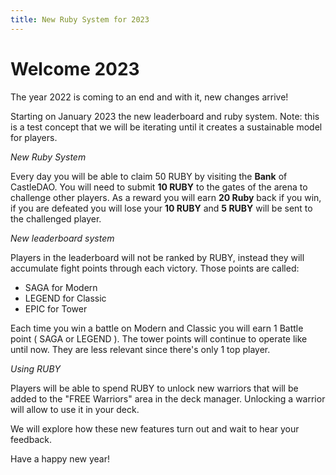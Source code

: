 ```yaml
---
title: New Ruby System for 2023
---
```

# Welcome 2023

The year 2022 is coming to an end and with it, new changes arrive!

Starting on January 2023 the new leaderboard and ruby system.
Note: this is a test concept that we will be iterating until it creates a sustainable model for players. 

*New Ruby System*

Every day you will be able to claim 50 RUBY by visiting the **Bank** of CastleDAO.
You will need to submit **10 RUBY** to the gates of the arena to challenge other players. As a reward you will earn **20 Ruby** back if you win, if you are defeated you will lose your **10 RUBY** and **5 RUBY** will be sent to the challenged player.

*New leaderboard system*

Players in the leaderboard will not be ranked by RUBY, instead they will accumulate fight points through each victory. Those points are called:
- SAGA for Modern
- LEGEND for Classic
- EPIC for Tower

Each time you win a battle on Modern and Classic you will earn 1 Battle point ( SAGA or LEGEND ). 
The tower points will continue to operate like until now. They are less relevant since there's only 1 top player. 

*Using RUBY*

Players will be able to spend RUBY to unlock new warriors that will be added to the "FREE Warriors" area in the deck manager. Unlocking a warrior will allow to use it in your deck.

We will explore how these new features turn out and wait to hear your feedback. 

Have a happy new year!
